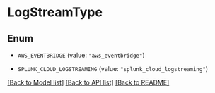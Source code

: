 # LogStreamType

## Enum


* `AWS_EVENTBRIDGE` (value: `"aws_eventbridge"`)

* `SPLUNK_CLOUD_LOGSTREAMING` (value: `"splunk_cloud_logstreaming"`)


[[Back to Model list]](../README.md#documentation-for-models) [[Back to API list]](../README.md#documentation-for-api-endpoints) [[Back to README]](../README.md)


